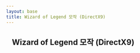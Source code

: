 ```yaml
---
layout: base
title: Wizard of Legend 모작 (DirectX9)
---
```


<section style="padding:16px">
  <h1 style="margin:0 0 12px;">Wizard of Legend 모작 (DirectX9)</h1>
  <p style="margin:0">
  </p>
</section>
